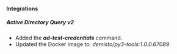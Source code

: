 
#### Integrations

##### Active Directory Query v2
- Added the ***ad-test-credentials*** command.
- Updated the Docker image to: *demisto/py3-tools:1.0.0.67089*.